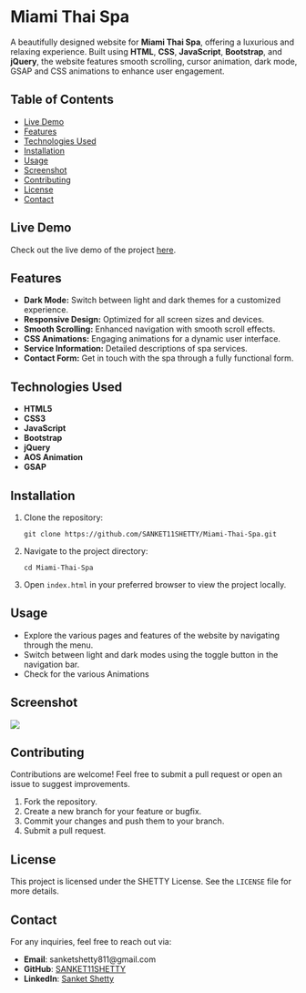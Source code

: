  <h1>Miami Thai Spa</h1>
    <p>
        A beautifully designed website for <strong>Miami Thai Spa</strong>, offering a luxurious and relaxing experience. 
        Built using <strong>HTML</strong>, <strong>CSS</strong>, <strong>JavaScript</strong>, <strong>Bootstrap</strong>, and 
        <strong>jQuery</strong>, the website features smooth scrolling, cursor animation, dark mode, GSAP and CSS animations to enhance user engagement.
    </p>

   <h2>Table of Contents</h2>
    <ul>
        <li><a href="#live-demo">Live Demo</a></li>
        <li><a href="#features">Features</a></li>
        <li><a href="#technologies-used">Technologies Used</a></li>
        <li><a href="#installation">Installation</a></li>
        <li><a href="#usage">Usage</a></li>
        <li><a href="#screenshot">Screenshot</a></li>
        <li><a href="#contributing">Contributing</a></li>
        <li><a href="#license">License</a></li>
        <li><a href="#contact">Contact</a></li>
    </ul>

  <h2 id="live-demo">Live Demo</h2>
    <p>
        Check out the live demo of the project 
        <a href="https://sanket11shetty.github.io/Miami-Thai-Spa" target="_blank">here</a>.
    </p>

  <h2 id="features">Features</h2>
    <ul>
        <li><strong>Dark Mode:</strong> Switch between light and dark themes for a customized experience.</li>
        <li><strong>Responsive Design:</strong> Optimized for all screen sizes and devices.</li>
        <li><strong>Smooth Scrolling:</strong> Enhanced navigation with smooth scroll effects.</li>
        <li><strong>CSS Animations:</strong> Engaging animations for a dynamic user interface.</li>
        <li><strong>Service Information:</strong> Detailed descriptions of spa services.</li>
        <li><strong>Contact Form:</strong> Get in touch with the spa through a fully functional form.</li>
    </ul>

  <h2 id="technologies-used">Technologies Used</h2>
    <ul>
        <li><strong>HTML5</strong></li>
        <li><strong>CSS3</strong></li>
        <li><strong>JavaScript</strong></li>
        <li><strong>Bootstrap</strong></li>
        <li><strong>jQuery</strong></li>
       <li><strong>AOS Animation</strong></li>
       <li><strong>GSAP</strong></li>
    </ul>

  <h2 id="installation">Installation</h2>
    <ol>
        <li>Clone the repository:</li>
        <pre><code>git clone https://github.com/SANKET11SHETTY/Miami-Thai-Spa.git</code></pre>
        <li>Navigate to the project directory:</li>
        <pre><code>cd Miami-Thai-Spa</code></pre>
        <li>Open <code>index.html</code> in your preferred browser to view the project locally.</li>
    </ol>

   <h2 id="usage">Usage</h2>
    <ul>
        <li>Explore the various pages and features of the website by navigating through the menu.</li>
        <li>Switch between light and dark modes using the toggle button in the navigation bar.</li>
        <li>Check for the various Animations</li>
    </ul>

   <h2 id="screenshot">Screenshot</h2>
  <p><img src="https://github.com/user-attachments/assets/0c80fe46-7c57-4d60-895e-f84bf303ab64"></p>

   <h2 id="contributing">Contributing</h2>
    <p>Contributions are welcome! Feel free to submit a pull request or open an issue to suggest improvements.</p>
    <ol>
        <li>Fork the repository.</li>
        <li>Create a new branch for your feature or bugfix.</li>
        <li>Commit your changes and push them to your branch.</li>
        <li>Submit a pull request.</li>
    </ol>

  <h2 id="license">License</h2>
    <p>This project is licensed under the SHETTY License. See the <code>LICENSE</code> file for more details.</p>

  <h2 id="contact">Contact</h2>
   <p>For any inquiries, feel free to reach out via:</p>
    <ul>
        <li><strong>Email</strong>: sanketshetty811@gmail.com</li>
        <li><strong>GitHub</strong>: <a href="https://github.com/SANKET11SHETTY" target="_blank">SANKET11SHETTY</a></li>
        <li><strong>LinkedIn</strong>: <a href="https://www.linkedin.com/in/sanket-11-shetty" target="_blank">Sanket Shetty</a></li>
    </ul>

